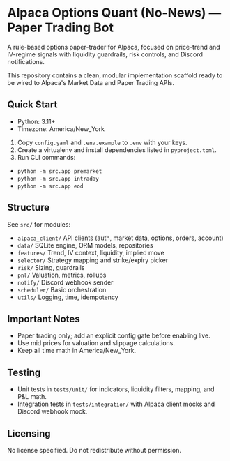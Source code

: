 # Alpaca Options Quant (No-News) — Paper Trading Bot

A rule-based options paper-trader for Alpaca, focused on price-trend and IV-regime signals with liquidity guardrails, risk controls, and Discord notifications.

This repository contains a clean, modular implementation scaffold ready to be wired to Alpaca's Market Data and Paper Trading APIs.

## Quick Start

- Python: 3.11+
- Timezone: America/New_York

1) Copy `config.yaml` and `.env.example` to `.env` with your keys.
2) Create a virtualenv and install dependencies listed in `pyproject.toml`.
3) Run CLI commands:

- `python -m src.app premarket`
- `python -m src.app intraday`
- `python -m src.app eod`

## Structure

See `src/` for modules:

- `alpaca_client/` API clients (auth, market data, options, orders, account)
- `data/` SQLite engine, ORM models, repositories
- `features/` Trend, IV context, liquidity, implied move
- `selector/` Strategy mapping and strike/expiry picker
- `risk/` Sizing, guardrails
- `pnl/` Valuation, metrics, rollups
- `notify/` Discord webhook sender
- `scheduler/` Basic orchestration
- `utils/` Logging, time, idempotency

## Important Notes

- Paper trading only; add an explicit config gate before enabling live.
- Use mid prices for valuation and slippage calculations.
- Keep all time math in America/New_York.

## Testing

- Unit tests in `tests/unit/` for indicators, liquidity filters, mapping, and P&L math.
- Integration tests in `tests/integration/` with Alpaca client mocks and Discord webhook mock.

## Licensing

No license specified. Do not redistribute without permission.
